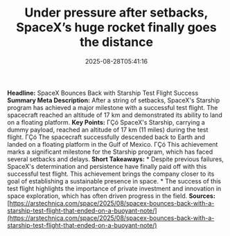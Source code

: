 ﻿---
title: "Under pressure after setbacks, SpaceX’s huge rocket finally goes the distance"
date: "2025-08-28T05:41:16"
category: "Markets"
summary: ""
slug: "under pressure after setbacks spacexs huge rocket finally go"
source_urls:
  - "https://arstechnica.com/space/2025/08/spacex-bounces-back-with-a-starship-test-flight-that-ended-on-a-buoyant-note/"
seo:
  title: "Under pressure after setbacks, SpaceX’s huge rocket finally goes the distance | Hash n Hedge"
  description: ""
  keywords: ["news", "markets", "brief"]
---
**Headline:** SpaceX Bounces Back with Starship Test Flight Success  **Summary Meta Description:** After a string of setbacks, SpaceX's Starship program has achieved a major milestone with a successful test flight. The spacecraft reached an altitude of 17 km and demonstrated its ability to land on a floating platform.  **Key Points:**  ΓÇó SpaceX's Starship, carrying a dummy payload, reached an altitude of 17 km (11 miles) during the test flight. ΓÇó The spacecraft successfully descended back to Earth and landed on a floating platform in the Gulf of Mexico. ΓÇó This achievement marks a significant milestone for the Starship program, which has faced several setbacks and delays.  **Short Takeaways:**  * Despite previous failures, SpaceX's determination and persistence have finally paid off with this successful test flight. This achievement brings the company closer to its goal of establishing a sustainable presence in space. * The success of this test flight highlights the importance of private investment and innovation in space exploration, which has often driven progress in the field.  **Sources:** [https://arstechnica.com/space/2025/08/spacex-bounces-back-with-a-starship-test-flight-that-ended-on-a-buoyant-note/](https://arstechnica.com/space/2025/08/spacex-bounces-back-with-a-starship-test-flight-that-ended-on-a-buoyant-note/) 
